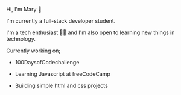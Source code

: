 Hi, I'm Mary :wave:

I'm currently a full-stack developer student.

I'm a tech enthusiast :woman_technologist: and I'm also open to learning new things in technology.

Currently working on;
- 100DaysofCodechallenge
* Learning Javascript at freeCodeCamp
+ Building simple html and css projects
